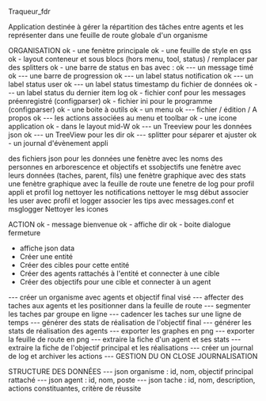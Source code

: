 Traqueur_fdr

Application destinée à gérer la répartition des tâches entre agents et les représenter dans une feuille de route globale d'un organisme

ORGANISATION
ok - une fenètre principale
ok - une feuille de style en qss
ok - layout conteneur et sous blocs (hors menu, tool, status) / remplacer par des splitters
ok - une barre de status en bas avec :
ok --- un message timé
ok --- une barre de progression
ok --- un label status notification
ok --- un label status user
ok --- un label status timestamp du fichier de données
ok --- un label status du dernier item log
ok - fichier conf pour les messages préenregistré (configparser)
ok - fichier ini pour le programme (configparser)
ok - une boite à outils
ok - un menu
ok --- fichier / édition / A propos
ok --- les actions associées au menu et toolbar
ok - une icone application
ok - dans le layout mid-W
ok --- un Treeview pour les données json
ok --- un TreeView pour les dir
ok --- splitter pour séparer et ajuster
ok - un journal d'évènement appli

des fichiers json pour les données
une fenètre avec les noms des personnes en arborescence et objectifs et ssobjectifs
une fenètre avec leurs données (taches, parent, fils)
une fenètre graphique avec des stats
une fenètre graphique avec la feuille de route
une fenetre de log pour profil appli et profil log
nettoyer les notifications
nettoyer le msg début
associer les user avec profil et logger
associer les tips avec messages.conf et msglogger
Nettoyer les icones

ACTION
ok - message bienvenue
ok - affiche dir
ok - boite dialogue fermeture
- affiche json data
- Créer une entité
- Créer des cibles pour cette entité
- Créer des agents rattachés à l'entité et connecter à une cible
- Créer des objectifs pour une cible et connecter à un agent


--- créer un organisme avec agents et objectif final visé
--- affecter des taches aux agents et les positionner dans la feuille de route
--- segmenter les taches par groupe en ligne
--- cadencer les taches sur une ligne de temps
--- générer des stats de réalisation de l'objectif final
--- générer les stats de réalisation des agents
--- exporter les graphes en png
--- exporter la feuille de route en png
--- extraire la fiche d'un agent et ses stats
--- extraire la fiche de l'objectif principal et les réalisations
--- créer un journal de log et archiver les actions
--- GESTION DU ON CLOSE JOURNALISATION

STRUCTURE DES DONNÉES
--- json organisme : id, nom, objectif principal rattaché
--- json agent : id, nom, poste
--- json tache : id, nom, description, actions constituantes, critère de réussite
